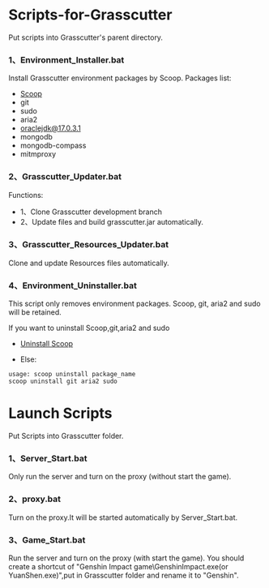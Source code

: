 # Scripts-for-Grasscutter

Put scripts into Grasscutter's parent directory.
### 1、Environment_Installer.bat
Install Grasscutter environment packages by Scoop.
Packages list:
- [Scoop](https://github.com/ScoopInstaller/Scoop)
- git
- sudo
- aria2
- oraclejdk@17.0.3.1
- mongodb
- mongodb-compass
- mitmproxy

### 2、Grasscutter_Updater.bat
Functions:
- 1、Clone Grasscutter development branch
- 2、Update files and build grasscutter.jar automatically.

### 3、Grasscutter_Resources_Updater.bat
Clone and update Resources files automatically.

### 4、Environment_Uninstaller.bat

This script only removes environment packages. Scoop, git, aria2 and sudo will be retained.

If you want to uninstall Scoop,git,aria2 and sudo 

- [Uninstall Scoop](https://github.com/ScoopInstaller/Scoop/wiki/Uninstalling-Scoop)

- Else:
```
usage: scoop uninstall package_name
scoop uninstall git aria2 sudo

```
# Launch Scripts

Put Scripts into Grasscutter folder.
### 1、Server_Start.bat
Only run the server and turn on the proxy (without start the game).

### 2、proxy.bat
Turn on the proxy.It will be started automatically by Server_Start.bat.

### 3、Game_Start.bat
Run the server and turn on the proxy (with start the game).
You should create a shortcut of "Genshin Impact game\GenshinImpact.exe(or YuanShen.exe)",put in Grasscutter folder and rename it to "Genshin".
